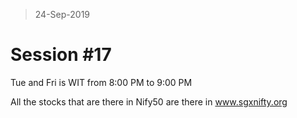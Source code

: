 > 24-Sep-2019
# Session #17

Tue and Fri is WIT from 8:00 PM to 9:00 PM

All the stocks that are there in Nify50 are there in www.sgxnifty.org


<!--stackedit_data:
eyJoaXN0b3J5IjpbLTIwMjQwOTYxMjgsLTE1NTQ0NTcxNTQsLT
E4NzY0NzExMTRdfQ==
-->